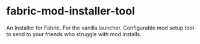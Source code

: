 # fabric-mod-installer-tool
An Installer for Fabric. For the vanilla launcher. Configurable mod setup tool to send to your friends who struggle with mod installs.